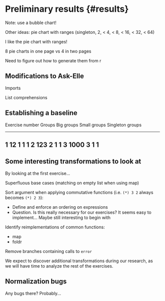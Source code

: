 # Preliminary results {#results}

Note: use a bubble chart!

Other ideas: pie chart with ranges (singleton, 2, < 4, < 8, < 16, < 32, < 64)

I like the pie chart with ranges!

8 pie charts in one page vs 4 in two pages

Need to figure out how to generate them from r

## Modifications to Ask-Elle

Imports

List comprehensions

## Establishing a baseline

Exercise number  Groups Big groups Small groups Singleton groups
---------------  ------ ---------- ------------ ----------------
1                12     1          1            1
2                123    2          1            1
3                1000   3          1            1
----------------------------------------------------------------

## Some interesting transformations to look at

By looking at the first exercise...

Superfluous base cases (matching on empty list when using map)

Sort argument when applying commutative functions (i.e. `(*) 3 2` always becomes `(*) 2 3`):
* Define and enforce an ordering on expressions
* Question. Is this really necessary for our exercises? It seems easy to implement... Maybe still interesting to begin with

Identify reimplementations of common functions:

* map
* foldr

Remove branches containing calls to `error`

We expect to discover additional transformations during our research, as we will have time to analyze the rest of the exercises.

## Normalization bugs

Any bugs there? Probably...
